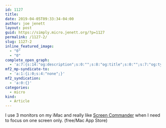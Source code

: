 ```yaml
---
id: 1127
title: 
date: 2019-04-05T09:33:34-04:00
author: joe jenett
layout: post
guid: https://simply.micro.jenett.org/?p=1127
permalink: /1127-2/
slug: 1127-2
inline_featured_image:
  - "0"
  - "0"
complete_open_graph:
  - 'a:7:{s:14:"og:description";s:0:"";s:8:"og:title";s:0:"";s:7:"og:type";s:0:"";s:12:"twitter:card";s:7:"summary";s:15:"twitter:creator";s:0:"";s:19:"twitter:description";s:0:"";s:8:"og:image";s:0:"";}'
mf2_mp-syndicate-to:
  - 'a:1:{i:0;s:4:"none";}'
mf2_syndication:
  - 'a:0:{}'
categories:
  - micro
kind:
  - Article
---
```

I use 3 monitors on my iMac and really like [Screen Commander](https://alienorb.com/screen-commander/ "Screen Commander") when I need to focus on one screen only. (free/Mac App Store)